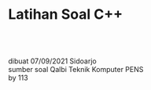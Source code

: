# Latihan Soal C++
<br>
<br>
<br>
dibuat 07/09/2021 Sidoarjo<br>
sumber soal Qalbi Teknik Komputer PENS<br>
by 113<br>
